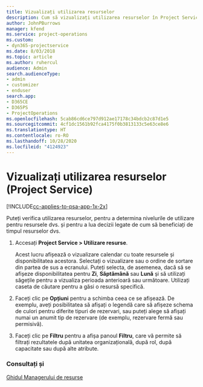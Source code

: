 ```yaml
---
title: Vizualizați utilizarea resurselor
description: Cum să vizualizați utilizarea resurselor în Project Service
author: JohnPBurrows
manager: kfend
ms.service: project-operations
ms.custom:
- dyn365-projectservice
ms.date: 8/03/2018
ms.topic: article
ms.author: ruhercul
audience: Admin
search.audienceType:
- admin
- customizer
- enduser
search.app:
- D365CE
- D365PS
- ProjectOperations
ms.openlocfilehash: 5cab86cd6ce797d912ae17178c34bdcb2c87d1e5
ms.sourcegitcommit: 4cf1dc1561b92fca4175f0b3813133c5e63ce8e6
ms.translationtype: HT
ms.contentlocale: ro-RO
ms.lasthandoff: 10/28/2020
ms.locfileid: "4124923"
---
```

# <a name="view-resource-utilization-project-service"></a>Vizualizați utilizarea resurselor (Project Service)

[!INCLUDE[cc-applies-to-psa-app-1x-2x](../includes/cc-applies-to-psa-app-1x-2x.md)]

Puteți verifica utilizarea resurselor, pentru a determina nivelurile de utilizare pentru resursele dvs. și pentru a lua decizii legate de cum să beneficiați de timpul resurselor dvs.  
  
1. Accesați **Project Service > Utilizare resurse**. 

     Acest lucru afișează o vizualizare calendar cu toate resursele și disponibilitatea acestora. Selectați o vizualizare sau o ordine de sortare din partea de sus a ecranului. Puteți selecta, de asemenea, dacă să se afișeze disponibilitatea pentru **Zi**, **Săptămână** sau **Lună** și să utilizați săgețile pentru a vizualiza perioada anterioară sau următoare. Utilizați caseta de căutare pentru a găsi o resursă specifică.      
  
2. Faceți clic pe **Opțiuni** pentru a schimba ceea ce se afișează. De exemplu, aveți posibilitatea să afișați o legendă care să afișeze schema de culori pentru diferite tipuri de rezervari, sau puteți alege să afișați numai un anumit tip de rezervare (de exemplu, rezervare fermă sau permisivă).  

3. Faceți clic pe **Filtru** pentru a afișa panoul **Filtru**, care vă permite să filtrați rezultatele după unitatea organizațională, după rol, după capacitate sau după alte atribute.  
  
### <a name="see-also"></a>Consultați și  
 [Ghidul Managerului de resurse](../psa/resource-manager-guide.md)
